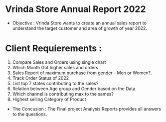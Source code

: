 # Vrinda Store Annual Report 2022 
* Objective : Vrinda Store wants to create an annual sales report to understand the target customer and area of growth of year 2022. 

# Client Requierements :
1. Compare Sales and Orders using single chart
2. Which Month Got higher sales and orders
3. Sales Report of maximum purchase from gender - Men or Women?. 
4. Track Order Status of 2022
5. List top 7 states contributing to the sales?
6. Relation between Age group and Gender based on the Data.
7. Which channel is contributing max to the sames?
8. Highest selling Category of Product

* The Concusion : The Final project Analysis Reports provides all answers to the questions. 
